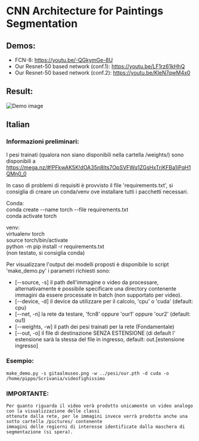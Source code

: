 # CNN Architecture for Paintings Segmentation

## Demos:
- FCN-8: https://youtu.be/-QGkymGe-8U
- Our Resnet-50 based network (conf.1): https://youtu.be/LF1rz61kHhQ
- Our Resnet-50 based network (conf.2): https://youtu.be/KleN7qwM4x0

## Result:
![Demo image](http://i66.tinypic.com/f1ib93.png)

## Italian ##

### Informazioni preliminari:
I pesi trainati (qualora non siano disponibili nella cartella /weights/)
sono disponibili a https://mega.nz/#!PFkwAK5K!dOA35n8Its7OpSVFWq1ZGsHxTrjKFBa1iPqH1QMn0_0

In caso di problemi di requisiti è provvisto il file 'requirements.txt', si consiglia di creare un conda/venv
ove installare tutti i pacchetti necessari.

Conda:\
conda create --name torch --file requirements.txt\
conda activate torch

venv:\
virtualenv torch \
source torch/bin/activate\
python -m pip install -r requirements.txt\
(non testato, si consiglia conda)

Per visualizzare l'output dei modelli proposti è disponibile lo script 'make_demo.py'
i parametri richiesti sono:

* [--source, -s] il path dell'immagine o video da processare, alternativamente è possibile specificare
  una directory contenente immagini da essere processate in batch (non supportato per video).
* [--device, -d] il device da utilizzare per il calcolo, 'cpu' o 'cuda' (default: cpu)
* [--net, -n] la rete da testare, 'fcn8' oppure 'our1' oppure 'our2' (default: ou1)
* [--weights, -w] il path dei pesi trainati per la rete (Fondamentale)
* [--out, -o] il file di destinazione SENZA ESTENSIONE (di default l' estensione sarà la stessa del file in ingresso,
  default: out.[estensione ingresso]

 ### Esempio: ###
    make_demo.py -s gitaalmuseo.png -w ../pesi/our.pth -d cuda -o /home/pippo/Scrivania/videofighissimo

 ### IMPORTANTE: ###
    Per quanto riguarda il video verà prodotto unicamente un video analogo con la visualizzazione delle classi
    ottenute dalla rete, per le immagini invece verrà prodotta anche una sotto cartella /pictures/ contenente
    immagini delle regiorni di interesse identificate dalla maschera di segmentazione (si spera).
